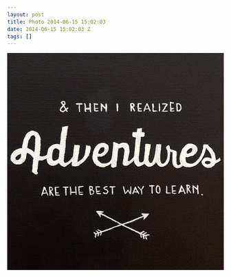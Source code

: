 ```yaml
---
layout: post
title: Photo 2014-06-15 15:02:03
date: 2014-06-15 15:02:03 Z
tags: []
---
```

![](/media/2014/06/88859874785.jpg)
